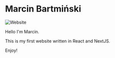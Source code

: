 # Marcin Bartmiński

![Website](https://img.shields.io/website?url=https%3A%2F%2Fbartminski.ga)

Hello I'm Marcin.

This is my first website written in React and NextJS.

Enjoy!
